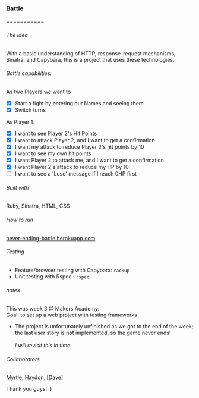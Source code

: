 ### Battle
===========
 
###### The idea
With a basic understanding of HTTP, response-request mechanisms, Sinatra, and Capybara, this is a project that uses these technologies.

###### Battle capabilities:

As two Players we want to
- [x] Start a fight by entering our Names and seeing them
- [x] Switch turns

As Player 1:
- [x] I want to see Player 2's Hit Points
- [x] I want to attack Player 2, and I want to get a confirmation
- [x] I want my attack to reduce Player 2's hit points by 10
- [x] I want to see my own hit points
- [x] I want Player 2 to attack me, and I want to get a confirmation
- [x] I want Player 2's attack to reduce my HP by 10
- [ ] I want to see a 'Lose' message if I reach 0HP first

###### Built with

Ruby, Sinatra, HTML, CSS

###### How to run
[never-ending-battle.herokuapp.com](https://never-ending-battle.herokuapp.com/)

###### Testing
* Feature/browser testing with Capybara: `rackup`
* Unit testing with Rspec : `rspec`

###### notes
This was week 3 @ Makers Academy: <br>
Goal: to set up a web project with testing frameworks
* The project is unfortunately unfinished as we got to the end of the week; the last user story is not implemented, so the game never ends!<br>
<br>_I will revisit this in time._

###### Collaborators
[Myrtle](https://github.com/Mrtly), [Haydon](https://github.com/Kefuri), [Dave]

Thank you guys! :)

